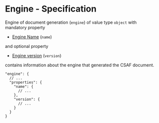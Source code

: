 # Engine - Specification

Engine of document generation (`engine`) of value type `object` with mandatory property

* [Engine Name](engine/name-spec.en.md) (`name`)

and optional property

* [Engine version](engine/version-spec.en.md) (`version`)

contains information about the engine that generated the CSAF document.

```
"engine": {
  // ...
  "properties": {
    "name": {
      // ...
    },
    "version": {
      // ...
    }
  }
}
```
